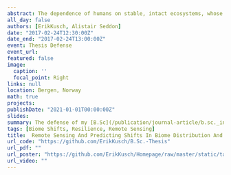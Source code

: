 ```yaml
---
abstract: The dependence of humans on stable, intact ecosystems, whose future characteristics and responses to perturbation are understood, has lead to an increasing appreciation of the need for resilience goals to be incorporated into environmental policy catalogues. The concept of resilience is not new to ecological sciences. However, the great variety of understandings of its meaning and ensuing confusion of the base-line terminology often impede accurate, quantitative assessments of resilience properties. Nevertheless, such knowledge of resilience of natural ecosystems is paramount for the formulation, implementation and evaluation of policy plans which are at the core of environmental Decision Support Systems (DSSs). This thesis focussed therefore on presenting a novel framework for (1) identification of alternative stable states, whose existence is a premise to multiple definitions of resilience, (2) determining what drives their distribution patterns and how, as well as (3) assessing the resilient behaviour exerted by those alternative stable states and the greater systems they belong to. The results of the statistical analyses employed within this study proved valuable in adhering to the three corner stones of the proposed framework and resulted in the delineation of ecosystem types which were easily linked to real-world formations of vegetation compositions. Although one of the approaches used to assess resilience within this study had to be dismissed, two other approaches employed for the same task yielded useful information on resilience properties. Additionally, one of these methods was used to identify regions of ecological uncertainty on which to direct future research and policy-making efforts. Consequently, this study may be a helpful stepping stone for refining and combining already existing methodology which could, in turn, generate important knowledge of ecosystem functioning and resilience.
all_day: false
authors: [ErikKusch, Alistair Seddon]
date: "2017-02-24T12:30:00Z"
date_end: "2017-02-24T13:00:00Z"
event: Thesis Defense
event_url: 
featured: false
image:
  caption: ''
  focal_point: Right
links: null
location: Bergen, Norway
math: true
projects:
publishDate: "2021-01-01T00:00:00Z"
slides: 
summary: The defense of my [B.Sc](/publication/journal-article/b.sc._inferring-vegetation-memory-from-remote/) thesis.
tags: [Biome Shifts, Resilience, Remote Sensing]
title:  Remote Sensing And Predicting Shifts In Biome Distribution And Resilience Using NDVI Data
url_code: "https://github.com/ErikKusch/B.Sc.-Thesis"
url_pdf: ""
url_poster: "https://github.com/ErikKusch/Homepage/raw/master/static/talks/2017_B.Sc._Defense.pdf"
url_video: ""
---
```

  
  
  
